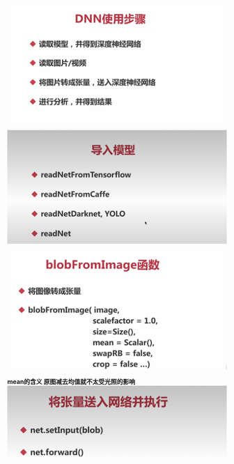 ![45343C33CC68FD6453A8ADB3CA020DEA](images/45343C33CC68FD6453A8ADB3CA020DEA.png)

![DD52A5A58E6CC2B0B439F91A87FBDE20](images/DD52A5A58E6CC2B0B439F91A87FBDE20.png)

![7516EA9C503CB257B14BF47AB864DE13](images/8A78EC82FFB036D80B2ACE7EFF59449D.png)

**mean的含义 原图减去均值就不太受光照的影响**![71F4FC25BBB5F9CA0B52A57B43C8032E](images/BEFB79866487A5946E1BBD5CFEB3A9FC.png)